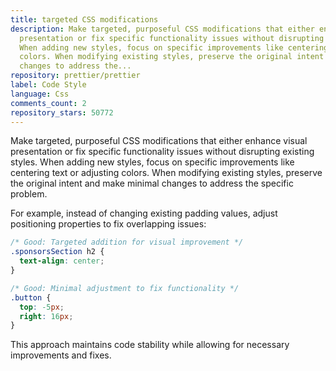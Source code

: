 ```yaml
---
title: targeted CSS modifications
description: Make targeted, purposeful CSS modifications that either enhance visual
  presentation or fix specific functionality issues without disrupting existing styles.
  When adding new styles, focus on specific improvements like centering text or adjusting
  colors. When modifying existing styles, preserve the original intent and make minimal
  changes to address the...
repository: prettier/prettier
label: Code Style
language: Css
comments_count: 2
repository_stars: 50772
---
```


Make targeted, purposeful CSS modifications that either enhance visual presentation or fix specific functionality issues without disrupting existing styles. When adding new styles, focus on specific improvements like centering text or adjusting colors. When modifying existing styles, preserve the original intent and make minimal changes to address the specific problem.

For example, instead of changing existing padding values, adjust positioning properties to fix overlapping issues:

```css
/* Good: Targeted addition for visual improvement */
.sponsorsSection h2 {
  text-align: center;
}

/* Good: Minimal adjustment to fix functionality */
.button {
  top: -5px; 
  right: 16px;
}
```

This approach maintains code stability while allowing for necessary improvements and fixes.